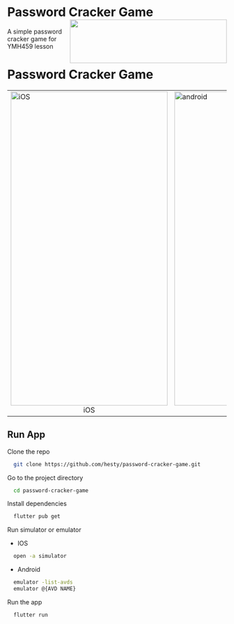 # Password Cracker Game <a href="https://github.com/hesty/password-cracker-game/raw/main/apk/app-release.apk" target="_blank"><img src="https://github.com/hesty/password-cracker-game/assets/61988280/ba0fab14-8ee2-41fc-a7a1-2f025a56be1f" align =right width = 360px height = 100 ></img></a>

A simple password cracker game for YMH459 lesson

# Password Cracker Game

<table>
  <tr>
    <td><img src="https://github.com/hesty/password-cracker-game/assets/61988280/2401b392-eaca-4bd5-a991-4992b8491237"  alt="iOS" width = 360px height = 720 ><div align=center>iOS</div></td>
    <td><img src="https://github.com/hesty/password-cracker-game/assets/61988280/8a68744b-eb51-41a3-8b47-81749d7ad6a7" alt="android" width = 360px height = 720><div align=center>Android</div></td>
   </tr> 
</table>

## Run App

Clone the repo

```bash
  git clone https://github.com/hesty/password-cracker-game.git
```

Go to the project directory

```bash
  cd password-cracker-game
```

Install dependencies

```bash
  flutter pub get
```

Run simulator or emulator

- IOS
```bash
  open -a simulator 
```
- Android

```bash
  emulator -list-avds
  emulator @{AVD NAME}
```

Run the app

```bash
  flutter run
```
  


